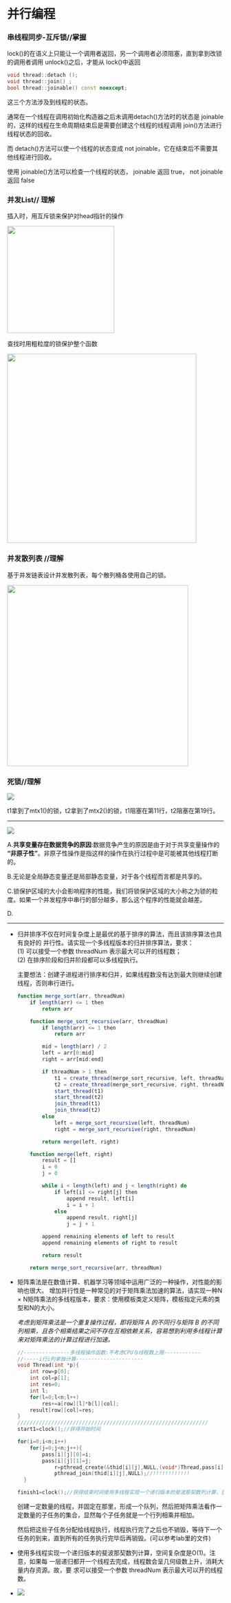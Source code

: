 # 并行编程

### 串线程同步-互斥锁//掌握

lock()的在语义上只能让一个调用者返回，另一个调用者必须阻塞，直到拿到改锁的调用者调用 unlock()之后，才能从 lock()中返回

```cpp
void thread::detach ();
void thread::join() ;
bool thread::joinable() const noexcept;
```

这三个方法涉及到线程的状态。

通常在一个线程在调用初始化构造器之后未调用detach()方法时的状态是 joinable 的，这样的线程在生命周期结束后是需要创建这个线程的线程调用 join()方法进行线程状态的回收。

而 detach()方法可以使一个线程的状态变成 not joinable，它在结束后不需要其他线程进行回收。

使用 joinable()方法可以检查一个线程的状态， joinable 返回 true， not joinable 返回 false

### 并发List// 理解

插入时，用互斥锁来保护对head指针的操作

<img title="" src="./Pictures/parallel_1.png" alt="" width="249">

查找时用粗粒度的锁保护整个函数

<img title="" src="./Pictures/parallel_2.png" alt="" width="440">

### 并发散列表 //理解

基于并发链表设计并发散列表，每个散列桶各使用自己的锁。

<img title="" src="./Pictures/parallel_3.png" alt="" width="421">

### 死锁//理解

![](./Pictures/parallel_4.png)

t1拿到了mtx1()的锁，t2拿到了mtx2()的锁，t1阻塞在第11行，t2阻塞在第19行。

---

![](./Pictures/Parallel-qu.png)

A.**共享变量存在数据竞争的原因**:数据竞争产生的原因是由于对于共享变量操作的 **“非原子性”**。非原子性操作是指这样的操作在执行过程中是可能被其他线程打断的。

B.无论是全局静态变量还是局部静态变量，对于各个线程而言都是共享的。

C.锁保护区域的大小会影响程序的性能，我们将锁保护区域的大小称之为锁的粒度。如果一个并发程序中串行的部分越多，那么这个程序的性能就会越差。

D.

---

- 归并排序不仅在时间复杂度上是最优的基于排序的算法，而且该排序算法也具有良好的  并行性。请实现一个多线程版本的归并排序算法，要求：  
  (1) 可以接受一个参数 threadNum 表示最大可以开的线程数；  
  (2) 在排序阶段和归并阶段都可以多线程执行。  
  
  主要想法：创建子进程进行排序和归并，如果线程数没有达到最大则继续创建线程，否则串行进行。
  
  ```javascript
  function merge_sort(arr, threadNum)
      if length(arr) <= 1 then
          return arr
  
      function merge_sort_recursive(arr, threadNum)
          if length(arr) <= 1 then
              return arr
  
          mid = length(arr) / 2
          left = arr[0:mid]
          right = arr[mid:end]
  
          if threadNum > 1 then
              t1 = create_thread(merge_sort_recursive, left, threadNum / 2)
              t2 = create_thread(merge_sort_recursive, right, threadNum / 2)
              start_thread(t1)
              start_thread(t2)
              join_thread(t1)
              join_thread(t2)
          else
              left = merge_sort_recursive(left, threadNum)
              right = merge_sort_recursive(right, threadNum)
  
          return merge(left, right)
  
      function merge(left, right)
          result = []
          i = 0
          j = 0
  
          while i < length(left) and j < length(right) do
              if left[i] <= right[j] then
                  append result, left[i]
                  i = i + 1
              else
                  append result, right[j]
                  j = j + 1
  
          append remaining elements of left to result
          append remaining elements of right to result
  
          return result
  
      return merge_sort_recursive(arr, threadNum)
  ```

- 矩阵乘法是在数值计算、机器学习等领域中运用广泛的一种操作，对性能的影响也很大。  增加并行性是一种常见的对于矩阵乘法加速的算法，请实现一种N × N矩阵乘法的多线程版本，要求：使用模板类定义矩阵，模板指定元素的类型和N的大小。
  
  *考虑到矩阵乘法是一个重复操作过程，即将矩阵 A 的不同行与矩阵 B 的不同列相乘，且各个相乘结果之间不存在互相依赖关系，容易想到利用多线程计算来对矩阵乘法的计算过程进行加速。*
  
  ```cpp
  //---------------多线程操作函数:不考虑CPU与线程数上限------------
  //-----i行i列单独计算----------------------
  void Thread(int *p){
      int row=p[0];
      int col=p[1];
      int res=0;
      int l;
      for(l=0;l<n;l++)
          res+=a[row][l]*b[l][col];
      result[row][col]=res;
  }
  //////////////////////////////////////////////////////////////
  start1=clock();//获得开始时间
  
  for(i=0;i<n;i++)
      for(j=0;j<n;j++){
          pass[i][j][0]=i;
          pass[i][j][1]=j;
              r=pthread_create(&thid[i][j],NULL,(void*)Thread,pass[i][j]);
              pthread_join(thid[i][j],NULL);//!!!!!!!!!!!!
    }
  
  finish1=clock();//获得结束时间使用多线程实现一个递归版本的斐波那契数列计算，空间复杂度是O(1)。注意，如果每  一层递归都开一个线程去完成，线程数会呈几何级数上升，消耗大量内存资源。故，要  求可以接受一个参数 threadNum 表示最大可以开的线程数。
  
  ```
  
  创建一定数量的线程，并固定在那里，形成一个队列，然后把矩阵乘法看作一定数量的子任务的集合，显然每个子任务就是一个行列相乘并相加。
  
  然后把这些子任务分配给线程执行，线程执行完了之后也不销毁，等待下一个任务的到来，直到所有的任务执行完毕后再销毁。(可以参考lab里的文件)

- 使用多线程实现一个递归版本的斐波那契数列计算，空间复杂度是O(1)。注意，如果每  一层递归都开一个线程去完成，线程数会呈几何级数上升，消耗大量内存资源。故，要  求可以接受一个参数 threadNum 表示最大可以开的线程数。

- ![](C:\Users\BOOK3\AppData\Roaming\marktext\images\2023-06-06-13-29-57-image.png)
